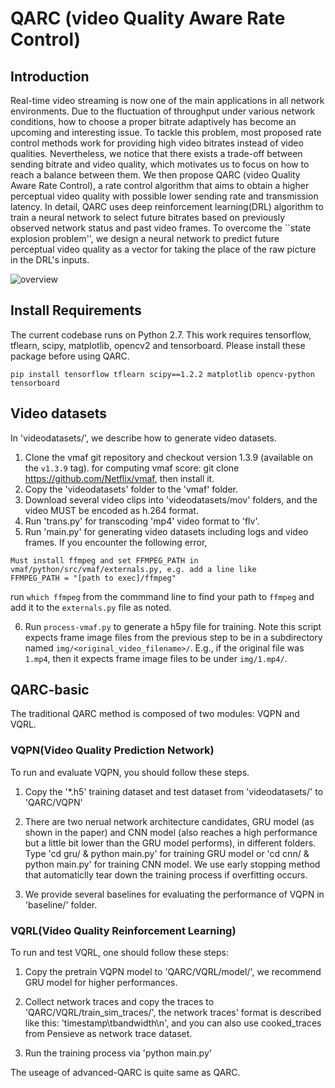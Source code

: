 # QARC (video Quality Aware Rate Control)

## Introduction
Real-time video streaming is now one of the main applications in all network environments. Due to the fluctuation of throughput under various network conditions, how to choose a proper bitrate adaptively has become an upcoming and interesting issue. To tackle this problem, most proposed rate control methods work for providing high video bitrates instead of video qualities. Nevertheless, we notice that there exists a trade-off between sending bitrate and video quality, which motivates us to focus on how to reach a balance between them. We then propose QARC (video Quality Aware Rate Control), a rate control algorithm that aims to obtain a higher perceptual video quality with possible lower sending rate and transmission latency. In detail, QARC uses deep reinforcement learning(DRL) algorithm to train a neural network to select future bitrates based on previously observed network status and past video frames. To overcome the ``state explosion problem'', we design a neural network to predict future perceptual video quality as a vector for taking the place of the raw picture in the DRL's inputs. 

![overview](overview.png)

## Install Requirements

The current codebase runs on Python 2.7. This work requires tensorflow, tflearn, scipy, matplotlib, opencv2 and tensorboard. Please install these package before using QARC. 

```
pip install tensorflow tflearn scipy==1.2.2 matplotlib opencv-python tensorboard
```

## Video datasets

In 'videodatasets/', we describe how to generate video datasets.

1. Clone the vmaf git repository and checkout version 1.3.9 (available on the `v1.3.9` tag). for computing vmaf score: git clone https://github.com/Netflix/vmaf, then install it.
2. Copy the 'videodatasets' folder to the 'vmaf' folder.
3. Download several video clips into 'videodatasets/mov' folders, and the video MUST be encoded as h.264 format.
4. Run 'trans.py' for transcoding 'mp4' video format to 'flv'.
5. Run 'main.py' for generating video datasets including logs and video frames. If you encounter the following error,

```
Must install ffmpeg and set FFMPEG_PATH in vmaf/python/src/vmaf/externals.py, e.g. add a line like
FFMPEG_PATH = "[path to exec]/ffmpeg"
```

run `which ffmpeg` from the commmand line to find your path to `ffmpeg` and add it to the `externals.py` file as noted.

6. Run `process-vmaf.py` to generate a h5py file for training. Note this script expects frame image files from the previous step to be in a subdirectory named `img/<original_video_filename>/`. E.g., if the original file was `1.mp4`, then it expects frame image files to be under `img/1.mp4/`.

## QARC-basic
The traditional QARC method is composed of two modules: VQPN and VQRL.

### VQPN(Video Quality Prediction Network)
To run and evaluate VQPN, you should follow these steps.

1. Copy the '*.h5' training dataset and test dataset from 'videodatasets/' to 'QARC/VQPN'
   
2. There are two nerual network architecture candidates, GRU model (as shown in the paper) and CNN model (also reaches a high performance but a little bit lower than the GRU model performs), in different folders. Type 'cd gru/ & python main.py' for training GRU model or 'cd cnn/ & python main.py' for training CNN model. We use early stopping method that automaticlly tear down the training process if overfitting occurs.
   
3. We provide several baselines for evaluating the performance of VQPN in 'baseline/' folder.

### VQRL(Video Quality Reinforcement Learning)
To run and test VQRL, one should follow these steps:

1. Copy the pretrain VQPN model to 'QARC/VQRL/model/', we recommend GRU model for higher performances.
   
2. Collect network traces and copy the traces to 'QARC/VQRL/train_sim_traces/', the network traces' format is described like this: 'timestamp\tbandwidth\n', and you can also use cooked_traces from Pensieve as network trace dataset.
   
3. Run the training process via 'python main.py'

The useage of advanced-QARC is quite same as QARC.
